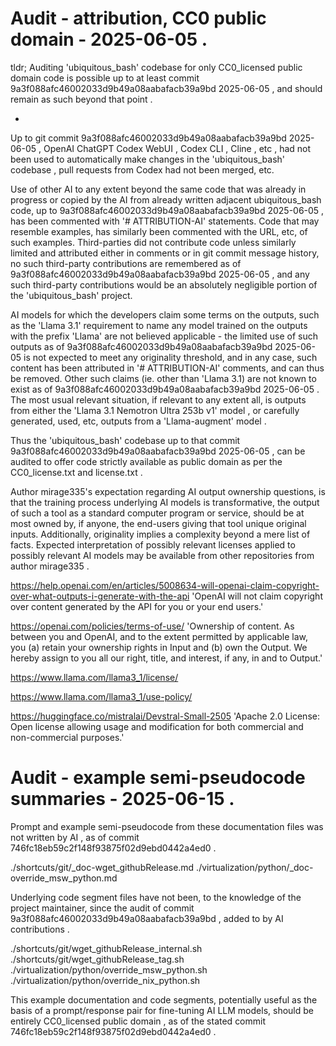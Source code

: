 





# Audit - attribution, CC0 public domain - 2025-06-05 .

tldr; Auditing 'ubiquitous_bash' codebase for only CC0_licensed public domain code is possible up to at least commit 9a3f088afc46002033d9b49a08aabafacb39a9bd 2025-06-05 , and should remain as such beyond that point .

-

Up to git commit 9a3f088afc46002033d9b49a08aabafacb39a9bd 2025-06-05 , OpenAI ChatGPT Codex WebUI , Codex CLI , Cline , etc , had not been used to automatically make changes in the 'ubiquitous_bash' codebase , pull requests from Codex had not been merged, etc.

Use of other AI to any extent beyond the same code that was already in progress or copied by the AI from already written adjacent ubiquitous_bash code, up to 9a3f088afc46002033d9b49a08aabafacb39a9bd 2025-06-05 , has been commented with '# ATTRIBUTION-AI' statements. Code that may resemble examples, has similarly been commented with the URL, etc, of such examples. Third-parties did not contribute code unless similarly limited and attributed either in comments or in git commit message history, no such third-party contributions are remembered as of 9a3f088afc46002033d9b49a08aabafacb39a9bd 2025-06-05 , and any such third-party contributions would be an absolutely negligible portion of the 'ubiquitous_bash' project.

AI models for which the developers claim some terms on the outputs, such as the 'Llama 3.1' requirement to name any model trained on the outputs with the prefix 'Llama' are not believed applicable - the limited use of such outputs as of 9a3f088afc46002033d9b49a08aabafacb39a9bd 2025-06-05 is not expected to meet any originality threshold, and in any case, such content has been attributed in '# ATTRIBUTION-AI' comments, and can thus be removed. Other such claims (ie. other than 'Llama 3.1) are not known to exist as of 9a3f088afc46002033d9b49a08aabafacb39a9bd 2025-06-05 . The most usual relevant situation, if relevant to any extent all, is outputs from either the 'Llama 3.1 Nemotron Ultra 253b v1' model , or carefully generated, used, etc, outputs from a 'Llama-augment' model .

Thus the 'ubiquitous_bash' codebase up to that commit 9a3f088afc46002033d9b49a08aabafacb39a9bd 2025-06-05 , can be audited to offer code strictly available as public domain as per the CC0_license.txt and license.txt .


Author mirage335's expectation regarding AI output ownership questions, is that the training process underlying AI models is transformative, the output of such a tool as a standard computer program or service, should be at most owned by, if anyone, the end-users giving that tool unique original inputs. Additionally, originality implies a complexity beyond a mere list of facts. Expected interpretation of possibly relevant licenses applied to possibly relevant AI models may be available from other repositories from author mirage335 .


https://help.openai.com/en/articles/5008634-will-openai-claim-copyright-over-what-outputs-i-generate-with-the-api
'OpenAI will not claim copyright over content generated by the API for you or your end users.'

https://openai.com/policies/terms-of-use/
'Ownership of content. As between you and OpenAI, and to the extent permitted by applicable law, you (a) retain your ownership rights in Input and (b) own the Output. We hereby assign to you all our right, title, and interest, if any, in and to Output.'


https://www.llama.com/llama3_1/license/

https://www.llama.com/llama3_1/use-policy/


https://huggingface.co/mistralai/Devstral-Small-2505
'Apache 2.0 License: Open license allowing usage and modification for both commercial and non-commercial purposes.'




# Audit - example semi-pseudocode summaries - 2025-06-15 .

Prompt and example semi-pseudocode from these documentation files was not written by AI , as of commit 746fc18eb59c2f148f93875f02d9ebd0442a4ed0 .

./shortcuts/git/_doc-wget_githubRelease.md
./virtualization/python/_doc-override_msw_python.md


Underlying code segment files have not been, to the knowledge of the project maintainer, since the audit of commit 9a3f088afc46002033d9b49a08aabafacb39a9bd , added to by AI contributions .

./shortcuts/git/wget_githubRelease_internal.sh
./shortcuts/git/wget_githubRelease_tag.sh
./virtualization/python/override_msw_python.sh
./virtualization/python/override_nix_python.sh

This example documentation and code segments, potentially useful as the basis of a prompt/response pair for fine-tuning AI LLM models, should be entirely CC0_licensed public domain , as of the stated commit 746fc18eb59c2f148f93875f02d9ebd0442a4ed0 .












